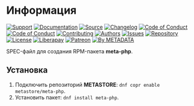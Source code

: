 # Информация

[![Support](https://cdn-storage.github.io/images/badges/info.support.svg)](https://sysadmins.community/)
[![Documentation](https://cdn-storage.github.io/images/badges/info.documentation.svg)](https://sysadmins.wiki/)
[![Source](https://cdn-storage.github.io/images/badges/info.source.svg)](https://github.com/factory-02/fedora-meta-php)
[![Changelog](https://cdn-storage.github.io/images/badges/info.changelog.svg)](CHANGELOG.md)
[![Code of Conduct](https://cdn-storage.github.io/images/badges/coc.en.svg)](CODE_OF_CONDUCT.en.md)
[![Code of Conduct](https://cdn-storage.github.io/images/badges/coc.ru.svg)](CODE_OF_CONDUCT.ru.md)
[![Contributing](https://cdn-storage.github.io/images/badges/info.contributing.svg)](CONTRIBUTING.md)
[![Authors](https://cdn-storage.github.io/images/badges/info.authors.svg)](AUTHORS)
[![Issues](https://cdn-storage.github.io/images/badges/info.issues.svg)](https://github.com/factory-02/fedora-meta-php/issues)
[![Repository](https://cdn-storage.github.io/images/badges/repository.rpm.svg)](https://copr.fedorainfracloud.org/coprs/metastore/fedora-meta-php/)
[![License](https://cdn-storage.github.io/images/badges/license.gpl-3.0.svg)](LICENSE)
[![Liberapay](https://cdn-storage.github.io/images/badges/donate.liberapay.svg)](https://liberapay.com/metadata/donate)
[![Patreon](https://cdn-storage.github.io/images/badges/donate.patreon.svg)](https://patreon.com/metadata)
[![By METADATA](https://cdn-storage.github.io/images/badges/by.metadata.svg)](https://metadata.foundation/)

SPEC-файл для создания RPM-пакета **meta-php**.

## Установка

1. Подключить репозиторий **METASTORE**: `dnf copr enable metastore/meta-php`.
2. Установить пакет: `dnf install meta-php`.
